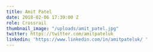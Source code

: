 ```yaml
---
title: Amit Patel
date: 2018-02-06 17:39:00 Z
role: Crossrail
thumbnail_image: "/uploads/amit_patel.jpg"
twitter: https://twitter.com/amitpateluk
linkedin: 'https://www.linkedin.com/in/amitpateluk/ '
---
```


